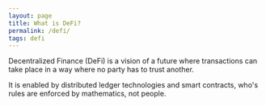 ```yaml
---
layout: page
title: What is DeFi?
permalink: /defi/
tags: defi
---
```


Decentralized Finance (DeFi) is a vision of a future where transactions can take place in a way where no party has to trust another.

It is enabled by distributed ledger technologies and smart contracts, who's rules are enforced by mathematics, not people.
